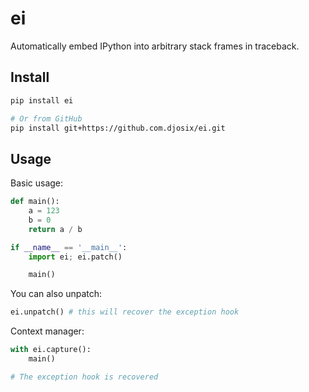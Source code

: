 # ei

Automatically embed IPython into arbitrary stack frames in traceback.

## Install

```bash
pip install ei

# Or from GitHub
pip install git+https://github.com.djosix/ei.git
```

## Usage

Basic usage:

```python
def main():
    a = 123
    b = 0
    return a / b

if __name__ == '__main__':
    import ei; ei.patch()

    main()
```

You can also unpatch:

```python
ei.unpatch() # this will recover the exception hook
```

Context manager:

```python
with ei.capture():
    main()

# The exception hook is recovered
```
